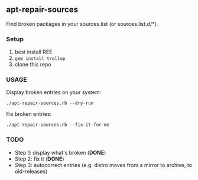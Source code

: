 ## apt-repair-sources

Find broken packages in your sources.list (or sources.list.d/*).

### Setup

 1. best install REE
 2. `gem install trollop`
 3. clone this repo

### USAGE

Display broken entries on your system:

    ./apt-repair-sources.rb --dry-run

Fix broken entries:

    ./apt-repair-sources.rb --fix-it-for-me


### TODO

 * Step 1: display what's broken (**DONE**)
 * Step 2: fix it (**DONE**)
 * Step 3: autocorrect entries (e.g. distro moves from a mirror to archive, to old-releases)

